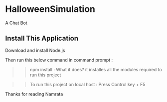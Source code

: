 # HalloweenSimulation
A Chat Bot


Install This Application
------------------------

Download and install Node.js

Then run this below command in command prompt :

>> npm install : What it does? it installes all the modules required to run this project 

>> To run this project on local host : Press Control key + F5

Thanks for reading
Namrata

